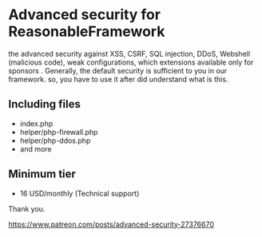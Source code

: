 # Advanced security for ReasonableFramework
the advanced security against XSS, CSRF, SQL injection, DDoS, Webshell (malicious code), weak configurations, which extensions available only for sponsors . Generally, the default security is sufficient to you in our framework. so, you have to use it after did understand what is this.

## Including files
- index.php
- helper/php-firewall.php
- helper/php-ddos.php
- and more

## Minimum tier
- 16 USD/monthly (Technical support)

Thank you.

https://www.patreon.com/posts/advanced-security-27376670
